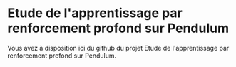 # Etude de l'apprentissage par renforcement profond sur Pendulum

Vous avez à disposition ici du github du projet Etude de l'apprentissage par renforcement profond sur Pendulum.
